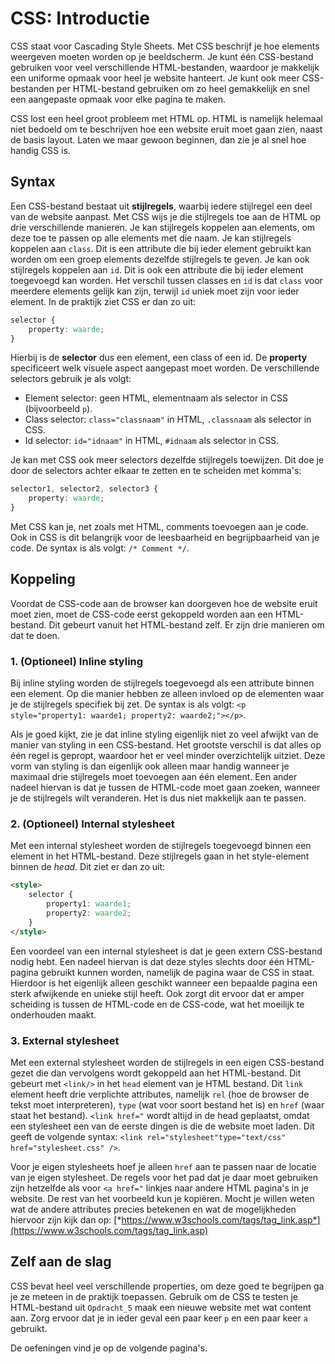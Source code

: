 # CSS: Introductie

CSS staat voor Cascading Style Sheets. Met CSS beschrijf je hoe elements weergeven moeten worden op je beeldscherm. Je kunt één CSS-bestand gebruiken voor veel verschillende HTML-bestanden, waardoor je makkelijk een uniforme opmaak voor heel je website hanteert. Je kunt ook meer CSS-bestanden per HTML-bestand gebruiken om zo heel gemakkelijk en snel een aangepaste opmaak voor elke pagina te maken.

CSS lost een heel groot probleem met HTML op. HTML is namelijk helemaal niet bedoeld om te beschrijven hoe een website eruit moet gaan zien, naast de basis layout. Laten we maar gewoon beginnen, dan zie je al snel hoe handig CSS is.

## Syntax

Een CSS-bestand bestaat uit **stijlregels**, waarbij iedere stijlregel een deel van de website aanpast. Met CSS wijs je die stijlregels toe aan de HTML op drie verschillende manieren. Je kan stijlregels koppelen aan elements, om deze toe te passen op alle elements met die naam. Je kan stijlregels koppelen aan `class`. Dit is een attribute die bij ieder element gebruikt kan worden om een groep elements dezelfde stijlregels te geven. Je kan ook stijlregels koppelen aan `id`. Dit is ook een attribute die bij ieder element toegevoegd kan worden. Het verschil tussen classes en `id` is dat `class` voor meerdere elements gelijk kan zijn, terwijl `id` uniek moet zijn voor ieder element. In de praktijk ziet CSS er dan zo uit:

``` css
selector {
    property: waarde;
}
```

Hierbij is de **selector** dus een element, een class of een id. De **property** specificeert welk visuele aspect aangepast moet worden. De verschillende selectors gebruik je als volgt:

-   Element selector: geen HTML, elementnaam als selector in CSS (bijvoorbeeld `p`).
-   Class selector: `class="classnaam"` in HTML, `.classnaam` als selector in CSS.
-   Id selector: `id="idnaam"` in HTML, `#idnaam` als selector in CSS.

Je kan met CSS ook meer selectors dezelfde stijlregels toewijzen. Dit doe je door de selectors achter elkaar te zetten en te scheiden met komma's:

``` css
selector1, selector2, selector3 {
    property: waarde;
}
```

Met CSS kan je, net zoals met HTML, comments toevoegen aan je code. Ook in CSS is dit belangrijk voor de leesbaarheid en begrijpbaarheid van je code. De syntax is als volgt: `/* Comment */`.

## Koppeling

Voordat de CSS-code aan de browser kan doorgeven hoe de website eruit moet zien, moet de CSS-code eerst gekoppeld worden aan een HTML-bestand. Dit gebeurt vanuit het HTML-bestand zelf. Er zijn drie manieren om dat te doen.

### 1. (Optioneel) Inline styling

Bij inline styling worden de stijlregels toegevoegd als een attribute binnen een element. Op die manier hebben ze alleen invloed op de elementen waar je de stijlregels specifiek bij zet. De syntax is als volgt: `<p style="property1: waarde1; property2: waarde2;"></p>`.

Als je goed kijkt, zie je dat inline styling eigenlijk niet zo veel afwijkt van de manier van styling in een CSS-bestand. Het grootste verschil is dat alles op één regel is gepropt, waardoor het er veel minder overzichtelijk uitziet. Deze vorm van styling is dan eigenlijk ook alleen maar handig wanneer je maximaal drie stijlregels moet toevoegen aan één element. Een ander nadeel hiervan is dat je tussen de HTML-code moet gaan zoeken, wanneer je de stijlregels wilt veranderen. Het is dus niet makkelijk aan te passen.

### 2. (Optioneel) Internal stylesheet

Met een internal stylesheet worden de stijlregels toegevoegd binnen een element in het HTML-bestand. Deze stijlregels gaan in het style-element binnen de *head*. Dit ziet er dan zo uit:

``` html
<style>
    selector {
        property1: waarde1;
        property2: waarde2;
    }
</style>
```

Een voordeel van een internal stylesheet is dat je geen extern CSS-bestand nodig hebt. Een nadeel hiervan is dat deze styles slechts door één HTML-pagina gebruikt kunnen worden, namelijk de pagina waar de CSS in staat. Hierdoor is het eigenlijk alleen geschikt wanneer een bepaalde pagina een sterk afwijkende en unieke stijl heeft. Ook zorgt dit ervoor dat er amper scheiding is tussen de HTML-code en de CSS-code, wat het moeilijk te onderhouden maakt.

### 3. External stylesheet

Met een external stylesheet worden de stijlregels in een eigen CSS-bestand gezet die dan vervolgens wordt gekoppeld aan het HTML-bestand. Dit gebeurt met `<link/>` in het `head` element van je HTML bestand. Dit `link` element heeft drie verplichte attributes, namelijk `rel` (hoe de browser de tekst moet interpreteren), `type` (wat voor soort bestand het is) en `href` (waar staat het bestand). `<link href="` wordt altijd in de head geplaatst, omdat een stylesheet een van de eerste dingen is die de website moet laden. Dit geeft de volgende syntax: `<link rel="stylesheet"type="text/css" href="stylesheet.css" />`.

Voor je eigen stylesheets hoef je alleen `href` aan te passen naar de locatie van je eigen stylesheet. De regels voor het pad dat je daar moet gebruiken zijn hetzelfde als voor `<a href="` linkjes naar andere HTML pagina's in je website. De rest van het voorbeeld kun je kopiëren. Mocht je willen weten wat de andere attributes precies betekenen en wat de mogelijkheden hiervoor zijn kijk dan op: [*https://www.w3schools.com/tags/tag_link.asp*](https://www.w3schools.com/tags/tag_link.asp)

## Zelf aan de slag

CSS bevat heel veel verschillende properties, om deze goed te begrijpen ga je ze meteen in de praktijk toepassen. Gebruik om de CSS te testen je HTML-bestand uit `Opdracht_5` maak een nieuwe website met wat content aan. Zorg ervoor dat je in ieder geval een paar keer `p` en een paar keer `a` gebruikt.

De oefeningen vind je op de volgende pagina's.

